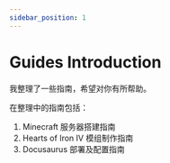 ```yaml
---
sidebar_position: 1
---
```


# Guides Introduction

我整理了一些指南，希望对你有所帮助。

在整理中的指南包括：

1. Minecraft 服务器搭建指南
2. Hearts of Iron IV 模组制作指南
3. Docusaurus 部署及配置指南
